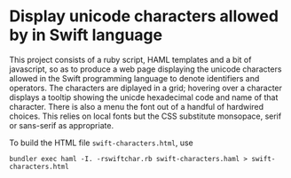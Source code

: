 # Display unicode characters allowed by in Swift language

This project consists of a ruby script, HAML templates and a bit of javascript, so as to produce a web page displaying the unicode characters allowed in the Swift programming language to denote identifiers and operators. The characters are diplayed in a grid; hovering over a character displays a tooltip showing the unicde hexadecimal code and name of that character. There is also a menu the font out of a handful of hardwired choices. This relies on local fonts but the CSS substitute monsopace, serif or sans-serif as appropriate.

To build the HTML file `swift-characters.html`, use

```
bundler exec haml -I. -rswiftchar.rb swift-characters.haml > swift-characters.html
```
